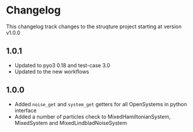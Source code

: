 # Changelog

This changelog track changes to the struqture project starting at version v1.0.0

## 1.0.1

* Updated to pyo3 0.18 and test-case 3.0
* Updated to the new workflows

## 1.0.0

* Added `noise_get` and `system_get` getters for all OpenSystems in python interface
* Added a number of particles check to MixedHamiltonianSystem, MixedSystem and MixedLindbladNoiseSystem